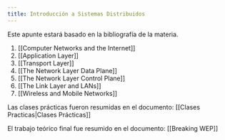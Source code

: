 ```yaml
---
title: Introducción a Sistemas Distribuidos
---
```


Este apunte estará basado en la bibliografía de la materia.

1. [[Computer Networks and the Internet]]
2. [[Application Layer]]
3. [[Transport Layer]]
4. [[The Network Layer Data Plane]]
5. [[The Network Layer Control Plane]]
6. [[The Link Layer and LANs]]
7. [[Wireless and Mobile Networks]]

Las clases prácticas fueron resumidas en el documento: [[Clases Practicas|Clases Prácticas]]

El trabajo teórico final fue resumido en el documento: [[Breaking WEP]]
